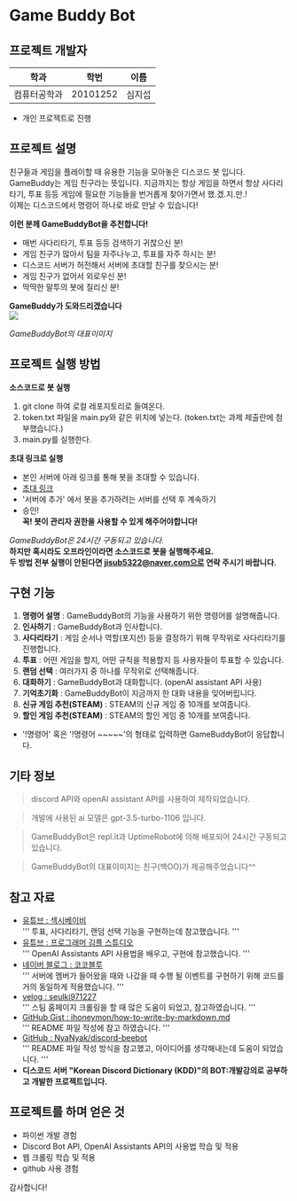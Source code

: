# Game Buddy Bot

## 프로젝트 개발자
| 학과         | 학번     | 이름   |
| ------------ | -------- | ----- |
| 컴퓨터공학과 | 20101252 | 심지섭 |

- 개인 프로젝트로 진행

## 프로젝트 설명
친구들과 게임을 플레이할 때 유용한 기능을 모아놓은 디스코드 봇 입니다.   
GameBuddy는 게임 친구라는 뜻입니다.
지금까지는 항상 게임을 하면서 항상 사다리타기, 투표 등등 게임에 필요한 기능들을 번거롭게 찾아가면서 했.겠.지.만.!   
이제는 디스코드에서 명령어 하나로 바로 만날 수 있습니다!   

**이런 분께 GameBuddyBot을 추천합니다!**
- 매번 사다리타기, 투표 등등 검색하기 귀찮으신 분!
- 게임 친구가 많아서 팀을 자주나누고, 투표를 자주 하시는 분!
- 디스코드 서버가 허전해서 서버에 초대할 친구를 찾으시는 분!
- 게임 친구가 없어서 외로우신 분!
- 딱딱한 말투의 봇에 질리신 분!

**GameBuddy가 도와드리겠습니다**   
<img src="https://drive.google.com/uc?id=1j0EFLE3MKqKgtwfllLbj5GwetKofquZC"/>   

*GameBuddyBot의 대표이미지*

## 프로젝트 실행 방법

**소스코드로 봇 실행**
1. git clone 하여 로컬 레포지토리로 들여온다.
2. token.txt 파일을 main.py와 같은 위치에 넣는다.
(token.txt는 과제 제출란에 첨부했습니다.)
3. main.py를 실행한다.

**초대 링크로 실행**
- 본인 서버에 아래 링크를 통해 봇을 초대할 수 있습니다.
- [초대 링크](https://discord.com/api/oauth2/authorize?client_id=1177902716387852381&permissions=8&scope=bot)
- '서버에 추가' 에서 봇을 추가하려는 서버를 선택 후 계속하기
- 승인!   
**꼭! 봇이 관리자 권한을 사용할 수 있게 해주어야합니다!**

*GameBuddyBot은 24시간 구동되고 있습니다.*   
**하지만 혹시라도 오프라인이라면 소스코드로 봇을 실행해주세요.**   
**두 방법 전부 실행이 안된다면 jisub5322@naver.com으로 연락 주시기 바랍니다.**   

## 구현 기능
1. **명령어 설명** : GameBuddyBot의 기능을 사용하기 위한 명령어를 설명해줍니다.
2. **인사하기** : GameBuddyBot과 인사합니다.
3. **사다리타기** : 게임 순서나 역할(포지션) 등을 결정하기 위해 무작위로 사다리타기를 진행합니다.
4. **투표** : 어떤 게임을 할지, 어떤 규칙을 적용할지 등 사용자들이 투표할 수 있습니다.
6. **랜덤 선택** : 여러가지 중 하나를 무작위로 선택해줍니다.
7. **대화하기** : GameBuddyBot과 대화합니다. (openAI assistant API 사용)
8. **기억초기화** : GameBuddyBot이 지금까지 한 대화 내용을 잊어버립니다.
9. **신규 게임 추천(STEAM)** : STEAM의 신규 게임 중 10개를 보여줍니다.
10. **할인 게임 추천(STEAM)** : STEAM의 할인 게임 중 10개를 보여줍니다.

- '!명령어' 혹은 '!명령어 ~~~~~'의 형태로 입력하면 GameBuddyBot이 응답합니다.

## 기타 정보
> discord API와 openAI assistant API를 사용하여 제작되었습니다.

> 개발에 사용된 ai 모델은 gpt-3.5-turbo-1106 입니다.

> GameBuddyBot은 repl.it과 UptimeRobot에 의해 배포되어 24시간 구동되고 있습니다.

> GameBuddyBot의 대표이미지는 친구(백OO)가 제공해주었습니다^^

## 참고 자료
- [유튜브 : 섹시베이비](https://www.youtube.com/@user-mh7ib3xc9c)   
'''
투표, 사다리타기, 랜덤 선택 기능을 구현하는데 참고했습니다.
'''
- [유튜브 : 프로그래머 김플 스튜디오](https://www.youtube.com/watch?v=kKhWkG5Di5s)   
'''
OpenAI Assistants API 사용법을 배우고, 구현에 참고했습니다.
'''
- [네이버 블로그 : 코코블루](https://blog.naver.com/PostView.naver?blogId=6116949&logNo=221949748751&redirect=Dlog&widgetTypeCall=true&directAccess=false)   
'''
서버에 멤버가 들어왔을 때와 나갔을 때 수행 될 이벤트를 구현하기 위해 코드를 거의 동일하게 적용했습니다.
'''
- [velog : seulki971227](https://velog.io/@seulki971227/%ED%8C%8C%EC%9D%B4%EC%8D%AC%ED%81%AC%EB%A1%A4%EB%A7%81-%EC%8A%A4%ED%8C%80%ED%99%88%ED%8E%98%EC%9D%B4%EC%A7%80-%ED%81%AC%EB%A1%A4%EB%A7%811)   
'''
스팀 홈페이지 크롤링을 할 때 많은 도움이 되었고, 참고하였습니다.
'''
- [GitHub Gist : ihoneymon/how-to-write-by-markdown.md](https://gist.github.com/ihoneymon/652be052a0727ad59601)   
'''
README 파일 작성에 참고 하였습니다.
'''
- [GitHub : NyaNyak/discord-beebot](https://github.com/NyaNyak/discord-beebot)   
'''
README 파일 작성 방식을 참고했고, 아이디어를 생각해내는데 도움이 되었습니다.
'''
- **디스코드 서버 "Korean Discord Dictionary (KDD)"의 BOT:개발강의로 공부하고 개발한 프로젝트입니다.**

## 프로젝트를 하며 얻은 것
- 파이썬 개발 경험
- Discord Bot API, OpenAI Assistants API의 사용법 학습 및 적용
- 웹 크롤링 학습 및 적용
- github 사용 경험

감사합니다!